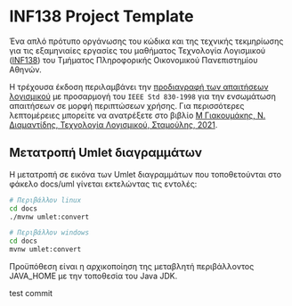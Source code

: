 # INF138 Project Template

Ένα απλό πρότυπο οργάνωσης του κώδικα και της τεχνικής τεκμηρίωσης για τις εξαμηνιαίες εργασίες του μαθήματος Τεχνολογία Λογισμικού ([INF138](https://eclass.aueb.gr/courses/INF138/)) του Τμήματος Πληροφορικής Οικονομικού Πανεπιστημίου Αθηνών.

Η τρέχουσα έκδοση περιλαμβάνει την [προδιαγραφή των απαιτήσεων λογισμικού](docs/markdown/software-requirements.md) με προσαρμογή του `IEEE Std 830-1998` για την ενσωμάτωση απαιτήσεων σε μορφή περιπτώσεων χρήσης. Για περισσότερες λεπτομέρειες μπορείτε να ανατρέξετε στο βιβλίο [Μ Γιακουμάκης, Ν. Διαμαντίδης, Τεχνολογία Λογισμικού, Σταμούλης, 2021](https://www.softeng.gr).

## Μετατροπή Umlet διαγραμμάτων

Η μετατροπή σε εικόνα των Umlet διαγραμμάτων που τοποθετούνται στο φάκελο docs/uml γίνεται εκτελώντας τις εντολές:


```bash
# Περιβάλλον linux
cd docs
./mvnw umlet:convert
```

```bash
# Περιβάλλον windows
cd docs
mvnw umlet:convert
```

Προϋπόθεση είναι η αρχικοποίηση της μεταβλητή περιβάλλοντος JAVA_HOME με την τοποθεσία του Java JDK.

test commit